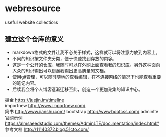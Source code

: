 # webresource
useful website collections
## 建立这个仓库的意义
* markdown格式的文件让我不必关于样式，这样就可以将注意力放到内容上。
* 不同的知识按文件夹分类，便于快速找到存放的内容。
* 这是一个公开的仓库，我随时可以在外网上面查看我的知识库。另外这种面向大众的知识输出可以倒逼我输出更高质量的文档。
* 使用git管理，可以随时随地的查看编辑，在不连接网络的情况下也能查看重要的笔记内容。
* 后续我会将个人博客逐渐迁移至此，创造一个更加聚集的知识中心。

掘金 https://juejin.im/timeline  
importnew http://www.importnew.com/  
简书 http://www.jianshu.com/
bootstrap http://www.bootcss.com/
adminlte 
官网示例    https://almsaeedstudio.com/themes/AdminLTE/documentation/index.html#
参考文档    http://11140372.blog.51cto.com/
